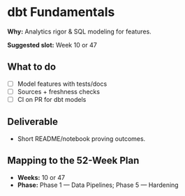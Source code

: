 # dbt Fundamentals

**Why:** Analytics rigor & SQL modeling for features.

**Suggested slot:** Week 10 or 47

## What to do
- [ ] Model features with tests/docs
- [ ] Sources + freshness checks
- [ ] CI on PR for dbt models

## Deliverable
- Short README/notebook proving outcomes.

## Mapping to the 52-Week Plan
- **Weeks:** 10 or 47  
- **Phase:** Phase 1 — Data Pipelines; Phase 5 — Hardening
